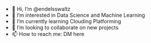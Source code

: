 - 👋 Hi, I’m @endelsswaltz
- 👀 I’m interested in Data Science and Machine Learning
- 🌱 I’m currently learning Clouding Platforming
- 💞️ I’m looking to collaborate on new projects
- 📫 How to reach me: DM here

<!---
endelsswaltz/endelsswaltz is a ✨ special ✨ repository because its `README.md` (this file) appears on your GitHub profile.
You can click the Preview link to take a look at your changes.
--->
